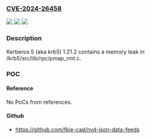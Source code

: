 ### [CVE-2024-26458](https://cve.mitre.org/cgi-bin/cvename.cgi?name=CVE-2024-26458)
![](https://img.shields.io/static/v1?label=Product&message=n%2Fa&color=blue)
![](https://img.shields.io/static/v1?label=Version&message=n%2Fa&color=blue)
![](https://img.shields.io/static/v1?label=Vulnerability&message=n%2Fa&color=brighgreen)

### Description

Kerberos 5 (aka krb5) 1.21.2 contains a memory leak in /krb5/src/lib/rpc/pmap_rmt.c.

### POC

#### Reference
No PoCs from references.

#### Github
- https://github.com/fkie-cad/nvd-json-data-feeds

